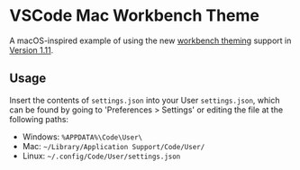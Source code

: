 # VSCode Mac Workbench Theme

A macOS-inspired example of using the new [workbench theming](https://code.visualstudio.com/updates/v1_11#_preview-workbench-theming) support in [Version 1.11](https://code.visualstudio.com/updates/v1_11).

## Usage

Insert the contents of `settings.json` into your User `settings.json`, which can be found by going to 'Preferences > Settings' or editing the file at the following paths:

- Windows: `%APPDATA%\Code\User\`
- Mac: `~/Library/Application Support/Code/User/`
- Linux: `~/.config/Code/User/settings.json`

